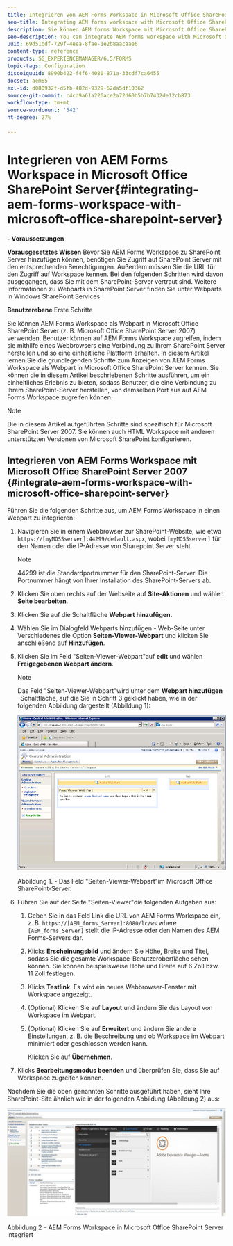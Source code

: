 ```yaml
---
title: Integrieren von AEM Forms Workspace in Microsoft Office SharePoint Server
seo-title: Integrating AEM forms workspace with Microsoft Office SharePoint Server
description: Sie können AEM forms Workspace mit Microsoft Office SharePoint Server integrieren.
seo-description: You can integrate AEM forms workspace with Microsoft Office SharePoint Server.
uuid: 69d51bdf-729f-4eea-8fae-1e2b8aacaae6
content-type: reference
products: SG_EXPERIENCEMANAGER/6.5/FORMS
topic-tags: Configuration
discoiquuid: 8990b422-f4f6-4080-871a-33cdf7ca6455
docset: aem65
exl-id: d080932f-d5fb-482d-9329-62da5df10362
source-git-commit: c4cd9a61a226ace2a72d60b5b7b7432de12cb873
workflow-type: tm+mt
source-wordcount: '542'
ht-degree: 27%

---
```


# Integrieren von AEM Forms Workspace in Microsoft Office SharePoint Server{#integrating-aem-forms-workspace-with-microsoft-office-sharepoint-server}

**- Voraussetzungen**

**Vorausgesetztes Wissen** 
Bevor Sie AEM Forms Workspace zu SharePoint Server hinzufügen können, benötigen Sie Zugriff auf SharePoint Server mit den entsprechenden Berechtigungen. Außerdem müssen Sie die URL für den Zugriff auf Workspace kennen. Bei den folgenden Schritten wird davon ausgegangen, dass Sie mit dem SharePoint-Server vertraut sind. Weitere Informationen zu Webparts in SharePoint Server finden Sie unter Webparts in Windows SharePoint Services.

**Benutzerebene** Erste Schritte

Sie können AEM Forms Workspace als Webpart in Microsoft Office SharePoint Server (z. B. Microsoft Office SharePoint Server 2007) verwenden. Benutzer können auf AEM Forms Workspace zugreifen, indem sie mithilfe eines Webbrowsers eine Verbindung zu Ihrem SharePoint Server herstellen und so eine einheitliche Plattform erhalten. In diesem Artikel lernen Sie die grundlegenden Schritte zum Anzeigen von AEM Forms Workspace als Webpart in Microsoft Office SharePoint Server kennen. Sie können die in diesem Artikel beschriebenen Schritte ausführen, um ein einheitliches Erlebnis zu bieten, sodass Benutzer, die eine Verbindung zu Ihrem SharePoint-Server herstellen, von demselben Port aus auf AEM Forms Workspace zugreifen können.

>[!NOTE]
>
>Die in diesem Artikel aufgeführten Schritte sind spezifisch für Microsoft SharePoint Server 2007. Sie können auch HTML Workspace mit anderen unterstützten Versionen von Microsoft SharePoint konfigurieren.

## Integrieren von AEM Forms Workspace mit Microsoft Office SharePoint Server 2007 {#integrate-aem-forms-workspace-with-microsoft-office-sharepoint-server}

Führen Sie die folgenden Schritte aus, um AEM Forms Workspace in einen Webpart zu integrieren:

1. Navigieren Sie in einem Webbrowser zur SharePoint-Website, wie etwa `https://[myMOSSserver]:44299/default.aspx`, wobei `[myMOSSserver]` für den Namen oder die IP-Adresse von Sharepoint Server steht.

   >[!NOTE]
   >
   >44299 ist die Standardportnummer für den SharePoint-Server. Die Portnummer hängt von Ihrer Installation des SharePoint-Servers ab.

1. Klicken Sie oben rechts auf der Webseite auf **Site-Aktionen** und wählen **Seite bearbeiten**.
1. Klicken Sie auf die Schaltfläche **Webpart hinzufügen.**
1. Wählen Sie im Dialogfeld Webparts hinzufügen - Web-Seite unter Verschiedenes die Option **Seiten-Viewer-Webpart** und klicken Sie anschließend auf **Hinzufügen**.
1. Klicken Sie im Feld &quot;Seiten-Viewer-Webpart&quot;auf **edit** und wählen **Freigegebenen Webpart ändern**.

   >[!NOTE]
   >
   >Das Feld &quot;Seiten-Viewer-Webpart&quot;wird unter dem **Webpart hinzufügen** -Schaltfläche, auf die Sie in Schritt 3 geklickt haben, wie in der folgenden Abbildung dargestellt (Abbildung 1):

   ![Feld „Seiten-Viewer-Webpart“ in Microsoft Office SharePoint Server.](assets/page-viewer-web-part-box-in-microsoft-office-sharepoint-server.png)

   Abbildung 1. - Das Feld &quot;Seiten-Viewer-Webpart&quot;im Microsoft Office SharePoint-Server.

1. Führen Sie auf der Seite &quot;Seiten-Viewer&quot;die folgenden Aufgaben aus:

   1. Geben Sie in das Feld Link die URL von AEM Forms Workspace ein, z. B. `https://[AEM_forms_Server]:8080/lc/ws` where `[AEM_forms_Server]` stellt die IP-Adresse oder den Namen des AEM Forms-Servers dar.
   1. Klicks **Erscheinungsbild** und ändern Sie Höhe, Breite und Titel, sodass Sie die gesamte Workspace-Benutzeroberfläche sehen können. Sie können beispielsweise Höhe und Breite auf 6 Zoll bzw. 11 Zoll festlegen.
   1. Klicks **Testlink**. Es wird ein neues Webbrowser-Fenster mit Workspace angezeigt.
   1. (Optional) Klicken Sie auf **Layout** und ändern Sie das Layout von Workspace im Webpart.
   1. (Optional) Klicken Sie auf **Erweitert** und ändern Sie andere Einstellungen, z. B. die Beschreibung und ob Workspace im Webpart minimiert oder geschlossen werden kann.

      Klicken Sie auf **Übernehmen**.

1. Klicks **Bearbeitungsmodus beenden** und überprüfen Sie, dass Sie auf Workspace zugreifen können.

Nachdem Sie die oben genannten Schritte ausgeführt haben, sieht Ihre SharePoint-Site ähnlich wie in der folgenden Abbildung (Abbildung 2) aus:

![AEM Forms Workspace in Microsoft Office SharePoint Server integriert](assets/aem-forms-workspace.jpg)

Abbildung 2 – AEM Forms Workspace in Microsoft Office SharePoint Server integriert
